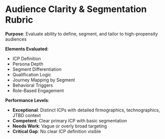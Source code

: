 # Audience Clarity & Segmentation Rubric
**Purpose**: Evaluate ability to define, segment, and tailor to high-propensity audiences

**Elements Evaluated**:
- ICP Definition
- Persona Depth
- Segment Differentiation
- Qualification Logic
- Journey Mapping by Segment
- Behavioral Triggers
- Role-Based Engagement

**Performance Levels**:
- **Exceptional**: Distinct ICPs with detailed firmographics, technographics, JTBD context
- **Competent**: Clear primary ICP with basic segmentation
- **Needs Work**: Vague or overly broad targeting
- **Critical Gap**: No clear ICP definition visible